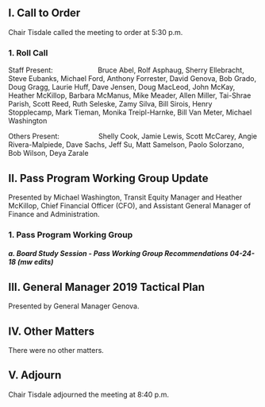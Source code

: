 ## I. Call to Order

Chair Tisdale called the meeting to order at 5:30 p.m.

### 1. Roll Call

Staff Present:                       Bruce Abel, Rolf Asphaug, Sherry Ellebracht, Steve Eubanks, Michael Ford, Anthony Forrester, David Genova, Bob Grado, Doug Gragg, Laurie Huff, Dave Jensen, Doug MacLeod, John McKay, Heather McKillop, Barbara McManus, Mike Meader, Allen Miller, Tai-Shrae Parish, Scott Reed, Ruth Seleske, Zamy Silva, Bill Sirois, Henry Stopplecamp, Mark Tieman, Monika Treipl-Harnke, Bill Van Meter, Michael Washington

Others Present:                    Shelly Cook, Jamie Lewis, Scott McCarey, Angie Rivera-Malpiede, Dave Sachs, Jeff Su, Matt Samelson, Paolo Solorzano, Bob Wilson, Deya Zarale

## II. Pass Program Working Group Update

Presented by Michael Washington, Transit Equity Manager and Heather McKillop, Chief Financial Officer (CFO), and Assistant General Manager of Finance and Administration.

### 1. Pass Program Working Group

##### a. Board Study Session - Pass Working Group Recommendations 04-24-18 (mw edits)

## III. General Manager 2019 Tactical Plan

Presented by General Manager Genova.

## IV. Other Matters

There were no other matters.

## V. Adjourn

Chair Tisdale adjourned the meeting at 8:40 p.m.